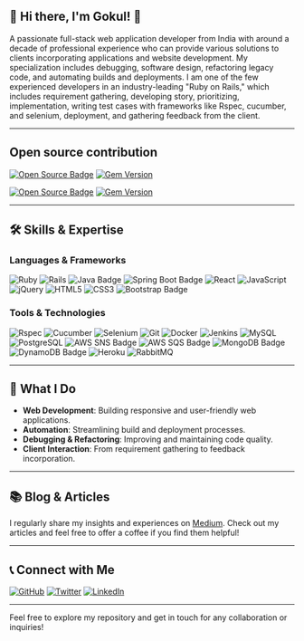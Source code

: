 ## 👋 Hi there, I'm Gokul! 🌟

A passionate full-stack web application developer from India with around a decade of professional experience who can provide various solutions to clients incorporating applications and website development. My specialization includes debugging, software design, refactoring legacy code, and automating builds and deployments. I am one of the few experienced developers in an industry-leading "Ruby on Rails," which includes requirement gathering, developing story, prioritizing, implementation, writing test cases with frameworks like Rspec, cucumber, and selenium, deployment, and gathering feedback from the client.

---

## Open source contribution

[![Open Source Badge](https://img.shields.io/badge/Simple_HTTP_Service-CC342D?style=for-the-badge)](https://rubygems.org/gems/simple_http_service)  [![Gem Version](https://badge.fury.io/rb/simple_http_service.svg)](https://badge.fury.io/rb/simple_http_service)

[![Open Source Badge](https://img.shields.io/badge/Remote_Translation_Loader-6DB33F?style=for-the-badge)](https://rubygems.org/gems/simple_http_service) 
[![Gem Version](https://badge.fury.io/rb/remote_translation_loader.svg)](https://badge.fury.io/rb/remote_translation_loader)

---

## 🛠️ Skills & Expertise

### Languages & Frameworks
![Ruby](https://img.shields.io/badge/Ruby-CC342D?style=for-the-badge&logo=ruby&logoColor=white)  ![Rails](https://img.shields.io/badge/Ruby_on_Rails-CC0000?style=for-the-badge&logo=rubyonrails&logoColor=white)
![Java Badge](https://img.shields.io/badge/Java-007396?style=for-the-badge&logo=java&logoColor=white)
![Spring Boot Badge](https://img.shields.io/badge/Spring_Boot-6DB33F?style=for-the-badge&logo=spring&logoColor=white)
![React](https://img.shields.io/badge/React-61DAFB?style=for-the-badge&logo=react&logoColor=black)
![JavaScript](https://img.shields.io/badge/JavaScript-F7DF1E?style=for-the-badge&logo=javascript&logoColor=black)
![jQuery](https://img.shields.io/badge/jQuery-0769AD?style=for-the-badge&logo=jquery&logoColor=white)
![HTML5](https://img.shields.io/badge/HTML5-E34F26?style=for-the-badge&logo=html5&logoColor=white)
![CSS3](https://img.shields.io/badge/CSS3-1572B6?style=for-the-badge&logo=css3&logoColor=white)
![Bootstrap Badge](https://img.shields.io/badge/Bootstrap-563D7C?style=for-the-badge&logo=bootstrap&logoColor=white)

### Tools & Technologies
![Rspec](https://img.shields.io/badge/Rspec-7B5FA2?style=for-the-badge&logo=rspec&logoColor=white)
 ![Cucumber](https://img.shields.io/badge/Cucumber-23D96C?style=for-the-badge&logo=cucumber&logoColor=white)
 ![Selenium](https://img.shields.io/badge/Selenium-43B02A?style=for-the-badge&logo=selenium&logoColor=white)
 ![Git](https://img.shields.io/badge/Git-F05032?style=for-the-badge&logo=git&logoColor=white)
 ![Docker](https://img.shields.io/badge/Docker-2496ED?style=for-the-badge&logo=docker&logoColor=white)
 ![Jenkins](https://img.shields.io/badge/Jenkins-D24939?style=for-the-badge&logo=jenkins&logoColor=white)
 ![MySQL](https://img.shields.io/badge/MySQL-4479A1?style=for-the-badge&logo=mysql&logoColor=white)
 ![PostgreSQL](https://img.shields.io/badge/PostgreSQL-336791?style=for-the-badge&logo=postgresql&logoColor=white)
 ![AWS SNS Badge](https://img.shields.io/badge/AWS_SNS-FF9900?style=for-the-badge&logo=amazonaws&logoColor=white)
 ![AWS SQS Badge](https://img.shields.io/badge/AWS_SQS-FF9900?style=for-the-badge&logo=amazonaws&logoColor=white)
 ![MongoDB Badge](https://img.shields.io/badge/MongoDB-47A248?style=for-the-badge&logo=mongodb&logoColor=white)
 ![DynamoDB Badge](https://img.shields.io/badge/DynamoDB-4053D6?style=for-the-badge&logo=amazonaws&logoColor=white)
 ![Heroku](https://img.shields.io/badge/Heroku-430098?style=for-the-badge&logo=heroku&logoColor=white)
 ![RabbitMQ](https://img.shields.io/badge/RabbitMQ-FF6600?style=for-the-badge&logo=rabbitmq&logoColor=white)

---

## 🚀 What I Do

- **Web Development**: Building responsive and user-friendly web applications.
- **Automation**: Streamlining build and deployment processes.
- **Debugging & Refactoring**: Improving and maintaining code quality.
- **Client Interaction**: From requirement gathering to feedback incorporation.

---

## 📚 Blog & Articles

I regularly share my insights and experiences on [Medium](https://gklsan.medium.com/). Check out my articles and feel free to offer a coffee if you find them helpful!

---

## 📞 Connect with Me

[![GitHub](https://img.shields.io/badge/GitHub-100000?style=for-the-badge&logo=github&logoColor=white)](https://github.com/gklsan)
[![Twitter](https://img.shields.io/badge/Twitter-1DA1F2?style=for-the-badge&logo=twitter&logoColor=white)](https://twitter.com/gklsan)
[![LinkedIn](https://img.shields.io/badge/LinkedIn-0077B5?style=for-the-badge&logo=linkedin&logoColor=white)](https://linkedin.com/in/gklsan)

---

Feel free to explore my repository and get in touch for any collaboration or inquiries!
